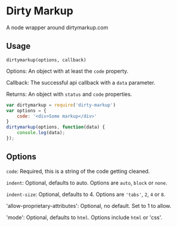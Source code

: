 # Dirty Markup
A node wrapper around dirtymarkup.com

## Usage
`dirtymarkup(options, callback)`

Options: An object with at least the `code` property.

Callback: The successful api callback with a `data` parameter.

Returns: An object with `status` and `code` properties.

```js
var dirtymarkup = require('dirty-markup')
var options = {
    code: '<div>Some markup</div>'
}
dirtymarkup(options, function(data) {
    console.log(data);
});
```

## Options
`code`: Required, this is a string of the code getting cleaned.

`indent`: Optional, defaults to auto. Options are `auto`, `block` or `none`.

`indent-size`: Optional, defaults to 4. Options are `'tabs'`, `2`, `4` or `8`.

'allow-proprietary-attributes': Optional, no default. Set to 1 to allow.

'mode': Optional, defaults to `html`. Options include `html` or 'css'.